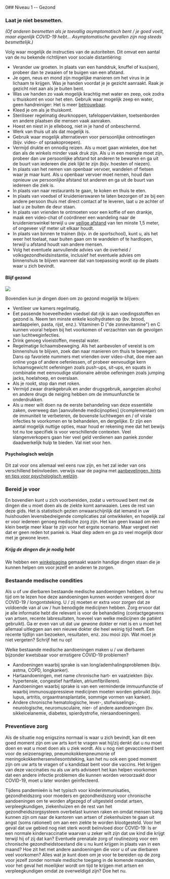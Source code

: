 0## Niveau 1 -- Gezond

### Laat je niet besmetten.

*(Of anderen besmetten als je toevallig asymptomatisch bent / je goed voelt, maar eigenlijk COVID-19 hebt... Asymptomatische gevallen zijn nog steeds besmettelijk.)*

Volg waar mogelijk de instructies van de autoriteiten. Dit omvat een aantal van de nu bekende richtlijnen voor sociale distantiëring:

* Verander uw groeten. In plaats van een handdruk, knuffel of kus(sen), probeer dan te zwaaien of te buigen van een afstand.
* Je ogen, neus en mond zijn mogelijke manieren om het virus in je lichaam te krijgen. Was je handen voordat je je gezicht aanraakt. Raak je gezicht niet aan als je buiten bent.
* Was uw handen zo vaak mogelijk krachtig met water en zeep, ook zodra u thuiskomt en voor het eten. Gebruik waar mogelijk zeep en water, geen handreiniger: Het is meer [betrouwbaar](https://www.nytimes.com/2020/03/13/health/soap-coronavirus-handwashing-germs.html). 
* Kleed je om als je thuiskomt. 
* Steriliseer regelmatig deurknoppen, tafeloppervlakken, toetsenborden en andere plaatsen die mensen vaak aanraken.
* Hoest en niest in je elleboog, niet in je hand of onbeschermd. 
* Werk van thuis uit als dat mogelijk is.
* Gebruik waar mogelijk alternatieven voor persoonlijke ontmoetingen (bijv. video- of spraakoproepen). 
* Vermijd drukte en onnodig reizen. Als u moet gaan winkelen, doe het dan als de winkels minder vaak druk zijn. Als u in een menigte moet zijn, probeer dan uw persoonlijke afstand tot anderen te bewaren en ga uit de buurt van iedereen die ziek lijkt te zijn (bijv. hoesten of niezen). 
* In plaats van het nemen van openbaar vervoer, wandelen of fietsen waar je maar kunt. Als u openbaar vervoer moet nemen, houd dan opnieuw uw persoonlijke afstand tot anderen en ga uit de buurt van iedereen die ziek is. 
* In plaats van naar restaurants te gaan, te koken en thuis te eten. 
* In plaats van voedsel of kruidenierswaren te laten bezorgen of ze bij een andere persoon thuis met direct contact af te leveren, laat u ze achter of laat u ze buiten de deur staan. 
* In plaats van vrienden te ontmoeten voor een koffie of een drankje, maak een video-chat of coördineer een wandeling naar de kruidenierswinkel terwijl u uw [veilige afstand](https://www.who.int/emergencies/diseases/novel-coronavirus-2019/advice-for-public) van ten minste 1,5 meter, of ongeveer vijf meter uit elkaar houdt. 
* In plaats van binnen te trainen (bijv. in de sportschool), kunt u, als het weer het toelaat, naar buiten gaan om te wandelen of te hardlopen, terwijl u afstand houdt van andere mensen. 
* Volg het eventuele aanvullende advies van de overheid / volksgezondheidsinstantie, inclusief het eventuele advies om binnenshuis te blijven wanneer dat van toepassing wordt op de plaats waar u zich bevindt.


#### Blijf gezond

![](/images/situps.png)

Bovendien kun je dingen doen om zo gezond mogelijk te blijven:

* Ventileer uw kamers regelmatig.
* Eet passende hoeveelheden voedsel dat rijk is aan voedingsstoffen en gezond is. Neem ten minste enkele koolhydraten op (bv. brood, aardappelen, pasta, rijst, enz.). Vitaminen D ("de zonnevitamine") en C kunnen vooral helpen bij het voorkomen of verzachten van de gevolgen van luchtweginfecties. 
* Drink genoeg vloeistoffen, meestal water.
* Regelmatige lichaamsbeweging. Als het aanbevolen of vereist is om binnenshuis te blijven, zoek dan naar manieren om thuis te bewegen: Dans op favoriete nummers met vrienden over video-chat, doe mee aan online yoga of andere oefenlessen, of probeer eenvoudige kern lichaamsgewicht oefeningen zoals push-ups, sit-ups, en squats in combinatie met eenvoudige stationaire aërobe oefeningen zoals jumping jacks, hoelahoep, en overslaan. 
* Als je rookt, stop dan met roken.
* Vermijd zwaar drankgebruik en ander drugsgebruik, aangezien alcohol en andere drugs de neiging hebben om de immuunfunctie te onderdrukken.
* Als u meer wilt doen na de eerste behandeling van deze essentiële zaken, overweeg dan [aanvullende medicijnopties] (/complementair) om de immuniteit te verbeteren, de bovenste luchtwegen en / of virale infecties te voorkomen en te behandelen, en dergelijke. Er zijn een aantal mogelijk nuttige opties, maar houd er rekening mee dat het bewijs tot nu toe specifiek is voor verschillende contexten. Veel slangenverkopers gaan hier veel geld verdienen aan paniek zonder daadwerkelijk hulp te bieden. Val niet voor hen. 

#### Psychologisch welzijn

Dit zal voor ons allemaal wel eens ruw zijn, en het zal ieder van ons verschillend beïnvloeden. verwijs naar de pagina met [aanbevelingen, hints en tips voor psychologisch welzijn](/psychologisch).

### Bereid je voor

En bovendien kunt u zich voorbereiden, zodat u vertrouwd bent met de dingen die u moet doen als de ziekte komt aanwaaien. Lees de rest van deze gids. Het is statistisch gezien onwaarschijnlijk dat iemand in uw huishouden levensbedreigende complicaties zal ontwikkelen, en hopelijk zal er voor iedereen genoeg medische zorg zijn. Het kan geen kwaad om een klein beetje meer klaar te zijn voor het ergste scenario. Maar vergeet niet dat er geen reden tot paniek is. Haal diep adem en ga zo veel mogelijk door met je gewone leven.

##### Krijg de dingen die je nodig hebt

We hebben een [winkelpagina](/shopping) gemaakt waarin handige dingen staan die je kunnen helpen om voor jezelf en anderen te zorgen.

### Bestaande medische condities

Als u of uw dierbaren bestaande medische aandoeningen hebben, is het nu tijd om te lezen hoe deze aandoeningen kunnen worden verergerd door COVID-19 / longontsteking. U / zij moeten er extra voor zorgen dat ze voldoende van al uw / hun benodigde medicijnen hebben. Zorg ervoor dat je alle informatie hebt die relevant is voor de behandeling (contactgegevens van artsen, recente labresultaten, hoeveel van welke medicijnen de patiënt gebruikt). Ga er even van uit dat uw gewone dokter er niet is en u moet het allemaal uitleggen aan een nieuwe dokter die heel weinig tijd heeft. Een recente tijdlijn van bezoeken, resultaten, enz. zou mooi zijn. Wat moet je niet vergeten? Schrijf het nu op!

Welke bestaande medische aandoeningen maken u / uw dierbaren bijzonder kwetsbaar voor ernstigere COVID-19 problemen?
- Aandoeningen waarbij sprake is van long/ademhalingsproblemen (bijv. astma, COPD, longkanker).
- Hartaandoeningen, met name chronische hart- en vaatziekten (bijv. hypertensie, congestief hartfalen, atriumfibrilleren).
- Aandoeningen waarbij sprake is van een verminderde immuunfunctie of waarbij immunosuppressieve medicijnen moeten worden gebruikt (bijv. lupus, artritis, orgaantransplantatie, sommige vormen van kanker).
- Andere chronische hematologische, lever-, stofwisselings-, neurologische, neuromusculaire, nier- of andere aandoeningen (bv. sikkelcelanemie, diabetes, spierdystrofie, nieraandoeningen). 

### Preventieve zorg

Als de situatie nog enigszins normaal is waar u zich bevindt, kan dit een goed moment zijn om uw arts kort te vragen wat hij/zij denkt dat u nu moet doen en wat u moet doen als u ziek wordt. Als u nog niet gevaccineerd bent voor de seizoensgriep, pneumokokkenpneumonie of meningokokkenhersenvliesontsteking, kan het nu ook een goed moment zijn om uw arts te vragen of u kandidaat bent voor die vaccins. Het krijgen van deze vaccinaties nu als uw arts adviseert het kan helpen voorkomen dat een andere infectie problemen die kunnen worden veroorzaakt door COVID-19, moet u later worden geïnfecteerd. 

Tijdens pandemieën is het typisch voor kinderimmunisaties, gezondheidszorg voor moeders en gezondheidszorg voor chronische aandoeningen om te worden afgezegd of uitgesteld omdat artsen, verpleegkundigen, ziekenhuizen en de rest van het gezondheidszorgsysteem overbelast kunnen raken en omdat mensen bang kunnen zijn om naar de kantoren van artsen of ziekenhuizen te gaan uit angst (soms rationeel) om aan een ziekte te worden blootgesteld. Voor het geval dat uw gebied nog niet sterk wordt beïnvloed door COVID-19: Is er een normale kindervaccinatie waarvan u zeker wilt zijn dat uw kind die krijgt terwijl hij of zij dat kan? Eventuele prenatale zorg of routinezorg voor een chronische gezondheidstoestand die u nu kunt krijgen in plaats van in een maand? Hoe zit het met andere aandoeningen die voor u of uw dierbaren veel voorkomen? Alles wat je kunt doen om je voor te bereiden op de zorg voor jezelf zonder normale medische toegang in de komende maanden, voor het geval het moeilijker wordt om tijd te krijgen met artsen en verpleegkundigen omdat ze overweldigd zijn? Doe het nu. 